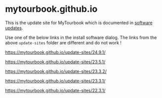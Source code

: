 # mytourbook.github.io

This is the update site for MyTourbook which is documented in [software updates](https://mytourbook.sourceforge.io/mytourbook/index.php/download-install/software-updates).

Use one of the below links in the install software dialog. The links from the above `update-sites` folder are different and do not work !

https://mytourbook.github.io/update-sites/24.9.1/

https://mytourbook.github.io/update-sites/23.5.1/

https://mytourbook.github.io/update-sites/23.3.2/

https://mytourbook.github.io/update-sites/23.3.1/

https://mytourbook.github.io/update-sites/22.3.1/ 




